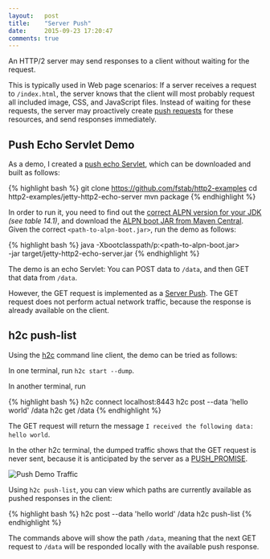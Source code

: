 ```yaml
---
layout:   post
title:    "Server Push"
date:     2015-09-23 17:20:47
comments: true
---
```


An HTTP/2 server may send responses to a client without waiting for the request.

This is typically used in Web page scenarios: If a server receives a request to `/index.html`,
the server knows that the client will most probably request all included image, CSS, and JavaScript files.
Instead of waiting for these requests, the server may proactively create [push requests][1] for these resources,
and send responses immediately.

Push Echo Servlet Demo
----------------------

As a demo, I created a [push echo Servlet][2], which can be downloaded and built as follows:

{% highlight bash %}
git clone https://github.com/fstab/http2-examples
cd http2-examples/jetty-http2-echo-server
mvn package
{% endhighlight %}

In order to run it, you need to find out the [correct ALPN version for your JDK][3]
_(see table 14.1)_, and download the [ALPN boot JAR from Maven Central][4].
Given the correct `<path-to-alpn-boot.jar>`, run the demo as follows:

{% highlight bash %}
java -Xbootclasspath/p:<path-to-alpn-boot.jar> \
    -jar target/jetty-http2-echo-server.jar
{% endhighlight %}

The demo is an echo Servlet: You can POST data to `/data`, and then GET that data from `/data`.

However, the GET request is implemented as a [Server Push][1].
The GET request does not perform actual network traffic,
because the response is already available on the client.

h2c push-list
-------------

Using the [h2c][5] command line client, the demo can be tried as follows:

In one terminal, run `h2c start --dump`.

In another terminal, run

{% highlight bash %}
h2c connect localhost:8443
h2c post --data 'hello world' /data
h2c get /data
{% endhighlight %}

The GET request will return the message `I received the following data: hello world`.

In the other h2c terminal, the dumped traffic shows that the GET request is never sent,
because it is anticipated by the server as a [PUSH_PROMISE][6].

![Push Demo Traffic]({{site.url}}{{site.baseurl}}/assets/2015-09-23-push.png)

Using `h2c push-list`, you can view which paths are currently available as pushed responses in the client:

{% highlight bash %}
h2c post --data 'hello world' /data
h2c push-list
{% endhighlight %}

The commands above will show the path `/data`, meaning that the next GET request to `/data` will be responded locally with the available push response.

[1]: https://httpwg.github.io/specs/rfc7540.html#PushResources
[2]: https://github.com/fstab/http2-examples/tree/master/jetty-http2-echo-server
[3]: http://www.eclipse.org/jetty/documentation/current/alpn-chapter.html
[4]: http://repo1.maven.org/maven2/org/mortbay/jetty/alpn/alpn-boot/
[5]: https://github.com/fstab/h2c
[6]: https://httpwg.github.io/specs/rfc7540.html#PUSH_PROMISE
